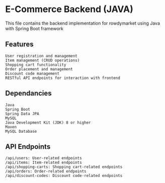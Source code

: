 # E-Commerce Backend (JAVA)
This file contains the backend implementation for rowdymarket using Java with Spring Boot framework

## Features
    User registration and management
    Item management (CRUD operations)
    Shopping cart functionality
    Order placement and management
    Discount code management
    RESTful API endpoints for interaction with frontend
## Dependancies 
    Java
    Spring Boot
    Spring Data JPA
    MySQL
    Java Development Kit (JDK) 8 or higher
    Maven
    MySQL Database

## API Endpoints

    /api/users: User-related endpoints
    /api/items: Item-related endpoints
    /api/shopping-carts: Shopping cart-related endpoints
    /api/orders: Order-related endpoints
    /api/discount-codes: Discount code-related endpoints
